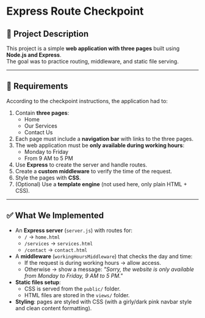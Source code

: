 # Express Route Checkpoint

## 📌 Project Description
This project is a simple **web application with three pages** built using **Node.js and Express**.  
The goal was to practice routing, middleware, and static file serving.

---

## 🎯 Requirements
According to the checkpoint instructions, the application had to:
1. Contain **three pages**:
   - Home
   - Our Services
   - Contact Us
2. Each page must include a **navigation bar** with links to the three pages.
3. The web application must be **only available during working hours**:
   - Monday to Friday
   - From 9 AM to 5 PM
4. Use **Express** to create the server and handle routes.
5. Create a **custom middleware** to verify the time of the request.
6. Style the pages with **CSS**.
7. (Optional) Use a **template engine** (not used here, only plain HTML + CSS).

---

## ✅ What We Implemented
- An **Express server** (`server.js`) with routes for:
  - `/` → `home.html`
  - `/services` → `services.html`
  - `/contact` → `contact.html`
- A **middleware** (`workingHoursMiddleware`) that checks the day and time:
  - If the request is during working hours → allow access.
  - Otherwise → show a message: *"Sorry, the website is only available from Monday to Friday, 9 AM to 5 PM."*
- **Static files setup**:
  - CSS is served from the `public/` folder.
  - HTML files are stored in the `views/` folder.
- **Styling**: pages are styled with CSS (with a girly/dark pink navbar style and clean content formatting).
